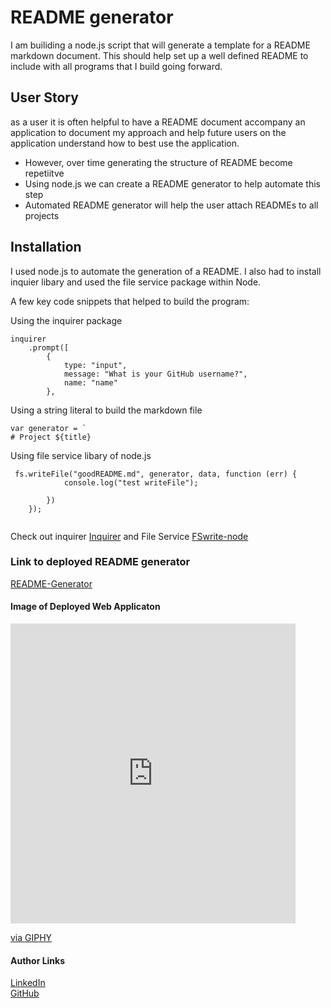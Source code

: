 
# README generator
I am builiding a node.js script that will generate a template for a README markdown document. This should help set up a well defined README to include with all programs that I build going forward.  

## User Story
as a user it is often helpful to have a README document accompany an application to document my approach and help future users on the application understand how to best use the application.  

* However, over time generating the structure of README become repetiitve 
* Using node.js we can create a README generator to help automate this step
* Automated README generator will help the user attach READMEs to all projects

## Installation
I used node.js to automate the generation of a README. I also had to install inquier libary and used the file service package within Node. 


A few key code snippets that helped to build the program:

Using the inquirer package
```
inquirer
    .prompt([
        {
            type: "input",
            message: "What is your GitHub username?",
            name: "name"
        },
```

Using a string literal to build the markdown file
```
var generator = `
# Project ${title}
```

Using file service libary of node.js
```
 fs.writeFile("goodREADME.md", generator, data, function (err) {
            console.log("test writeFile");

        })
    });
    
```


Check out inquirer [Inquirer](https://www.npmjs.com/package/inquirer)
and File Service [FSwrite-node](https://nodejs.org/api/fs.html)

### Link to deployed README generator
[README-Generator](https://github.com/crackedsnowboard/README-generator)

#### Image of Deployed Web Applicaton

<iframe src="https://giphy.com/embed/MDs2pbkft5MUPFUQHU" width="456" height="480" frameBorder="0" class="giphy-embed" allowFullScreen></iframe><p><a href="https://giphy.com/gifs/MDs2pbkft5MUPFUQHU">via GIPHY</a></p>

#### Author Links
[LinkedIn](linkedin.com/in/joel-mathen/) <br>
[GitHub](https://github.com/crackedsnowboard)


